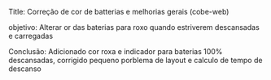 Title: Correção de cor de batterias e melhorias gerais (cobe-web)

objetivo: Alterar or das baterias para roxo quando estriverem descansadas e carregadas

Conclusão: Adicionado cor roxa e indicador para baterias 100% descansadas, corrigido pequeno porblema de layout e calculo de tempo de descanso
